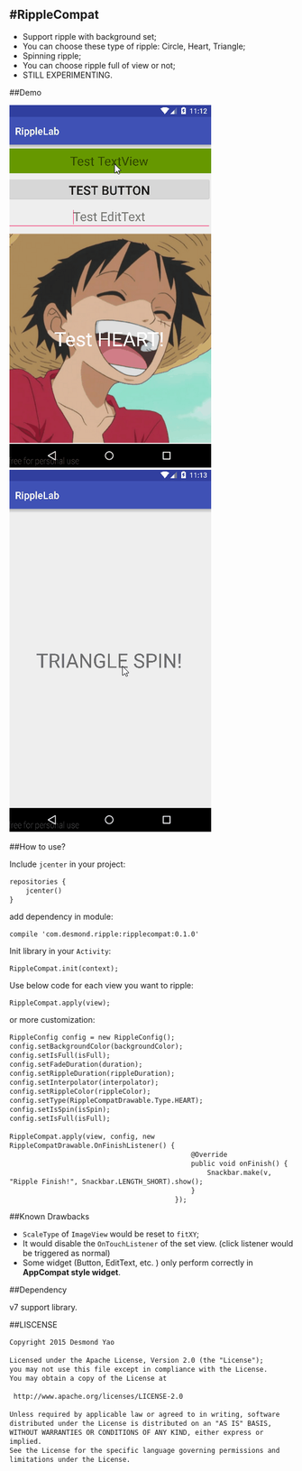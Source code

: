 #RippleCompat
----

- Support ripple with background set;
- You can choose these type of ripple: Circle, Heart, Triangle;
- Spinning ripple;
- You can choose ripple full of view or not;
- STILL EXPERIMENTING.

##Demo

![Demo1](/demo/demo1.gif)
![Demo2](/demo/demo2.gif)

##How to use?

Include `jcenter` in your project:

    repositories {
        jcenter()
    }
    
add dependency in module:

    compile 'com.desmond.ripple:ripplecompat:0.1.0'

Init library in your `Activity`:
        
    RippleCompat.init(context);

Use below code for each view you want to ripple:

    RippleCompat.apply(view);

or more customization:

    RippleConfig config = new RippleConfig();
    config.setBackgroundColor(backgroundColor);
    config.setIsFull(isFull);
    config.setFadeDuration(duration);
    config.setRippleDuration(rippleDuration);
    config.setInterpolator(interpolator);
    config.setRippleColor(rippleColor);
    config.setType(RippleCompatDrawable.Type.HEART);
    config.setIsSpin(isSpin);
    config.setIsFull(isFull);
    
    RippleCompat.apply(view, config, new RippleCompatDrawable.OnFinishListener() {
                                                 @Override
                                                 public void onFinish() {
                                                     Snackbar.make(v, "Ripple Finish!", Snackbar.LENGTH_SHORT).show();
                                                 }
                                             });

##Known Drawbacks

- `ScaleType` of `ImageView` would be reset to `fitXY`;
- It would disable the `OnTouchListener` of the set view. (click listener would be triggered as normal)
- Some widget (Button, EditText, etc. ) only perform correctly in **AppCompat style widget**. 

##Dependency

v7 support library.

##LISCENSE
    
    Copyright 2015 Desmond Yao
    
    Licensed under the Apache License, Version 2.0 (the "License");
    you may not use this file except in compliance with the License.
    You may obtain a copy of the License at
    
     http://www.apache.org/licenses/LICENSE-2.0
    
    Unless required by applicable law or agreed to in writing, software
    distributed under the License is distributed on an "AS IS" BASIS,
    WITHOUT WARRANTIES OR CONDITIONS OF ANY KIND, either express or implied.
    See the License for the specific language governing permissions and
    limitations under the License.